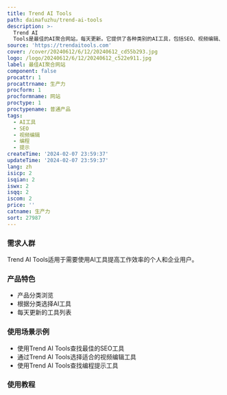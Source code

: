 ```yaml
---
title: Trend AI Tools
path: daimafuzhu/trend-ai-tools
description: >-
  Trend AI
  Tools是最佳的AI聚合网站，每天更新。它提供了各种类别的AI工具，包括SEO、视频编辑、编程、提示等。用户可以根据分类选择所需的工具，以提高工作效率。
source: 'https://trendaitools.com'
cover: /cover/20240612/6/12/20240612_cd55b293.jpg
logo: /logo/20240612/6/12/20240612_c522e911.jpg
label: 最佳AI聚合网站
component: false
procattr: 1
procattrname: 生产力
procform: 1
procformname: 网站
proctype: 1
proctypename: 普通产品
tags:
  - AI工具
  - SEO
  - 视频编辑
  - 编程
  - 提示
createTime: '2024-02-07 23:59:37'
updateTime: '2024-02-07 23:59:37'
lang: zh
isicp: 2
isqian: 2
iswx: 2
isqq: 2
iscom: 2
price: ''
catname: 生产力
sort: 27987
---
```




### 需求人群
Trend AI Tools适用于需要使用AI工具提高工作效率的个人和企业用户。

### 产品特色
- 产品分类浏览
- 根据分类选择AI工具
- 每天更新的工具列表

### 使用场景示例
- 使用Trend AI Tools查找最佳的SEO工具
- 通过Trend AI Tools选择适合的视频编辑工具
- 使用Trend AI Tools查找编程提示工具

### 使用教程


  
